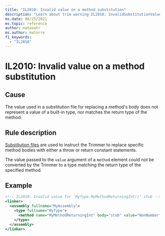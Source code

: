```yaml
---
title: "IL2010: Invalid value on a method substitution"
description: "Learn about trim warning IL2010: InvalidSubstitutionValue"
ms.date: 08/25/2021
ms.topic: reference
author: mateoatr
ms.author: matorre
f1_keywords:
  - "IL2010"
---
```

# IL2010: Invalid value on a method substitution

## Cause

The value used in a substitution file for replacing a method's body does not represent a
value of a built-in type, nor matches the return type of the method.

## Rule description

[Substitution files](https://github.com/mono/linker/blob/main/docs/data-formats.md#substitution-format)
are used to instruct the Trimmer to replace specific method bodies with either a throw or
return constant statements.

The value passed to the `value` argument of a `method` element could not be converted by
the Trimmer to a type matching the return type of the specified method.

## Example

```XML
<!-- IL2010: Invalid value for 'MyType.MyMethodReturningInt()' stub -->
<linker>
  <assembly fullname="MyAssembly">
    <type fullname="MyType">
      <method name="MyMethodReturningInt" body="stub" value="NonNumber" />
    </type>
  </assembly>
</linker>
```
